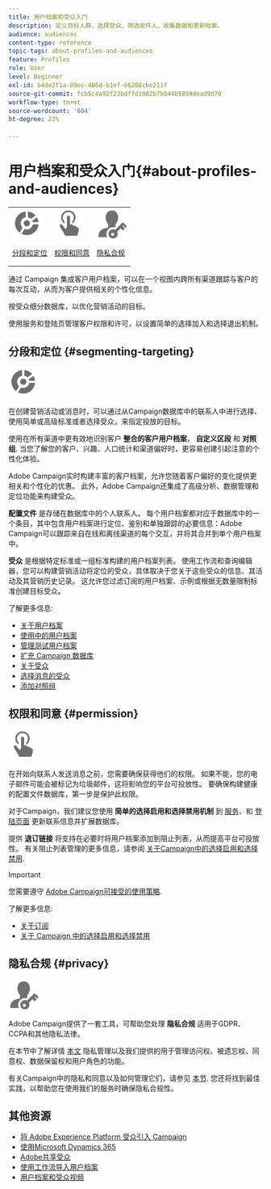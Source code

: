 ```yaml
---
title: 用户档案和受众入门
description: 定义目标人群、选择受众、筛选收件人、收集数据和更新档案。
audience: audiences
content-type: reference
topic-tags: about-profiles-and-audiences
feature: Profiles
role: User
level: Beginner
exl-id: b4de2f1a-09ec-486d-b1ef-66208cbe211f
source-git-commit: fcb5c4a92f23bdffd1082b7b044b5859dead9d70
workflow-type: tm+mt
source-wordcount: '604'
ht-degree: 22%

---
```


# 用户档案和受众入门{#about-profiles-and-audiences}

<table>
<tr>
<td><img src="assets/do-not-localize/icon_segment.svg" width="60px"><p><a href="#segmenting-targeting">分段和定位</a></p></td>
<td><img src="assets/do-not-localize/icon_permission.svg" width="60px"><p><a href="#permission">权限和同意</a></p></td>
<td><img src="assets/do-not-localize/icon_privacy.svg" width="60px"><p><a href="#privacy">隐私合规</a></p></td></tr>
</table>

通过 Campaign 集成客户用户档案，可以在一个视图内跨所有渠道跟踪与客户的每次互动，从而为客户提供相关的个性化信息。

按受众细分数据库，以优化营销活动的目标。

使用服务和登陆页管理客户权限和许可，以设置简单的选择加入和选择退出机制。

## 分段和定位 {#segmenting-targeting}

<img src="assets/do-not-localize/icon_segment.svg" width="60px">

在创建营销活动或消息时，可以通过从Campaign数据库中的联系人中进行选择、使用简单或高级标准或者选择受众，来指定投放的目标。

使用在所有渠道中更有效地识别客户 **整合的客户用户档案**， **自定义区段** 和 **对照组**. 当您了解您的客户、兴趣、人口统计和渠道偏好时，更容易创建引起注意的个性化体验。

Adobe Campaign实时构建丰富的客户档案，允许您随着客户偏好的变化提供更相关和个性化的优惠。 此外，Adobe Campaign还集成了高级分析、数据管理和定位功能来构建受众。

**配置文件** 是存储在数据库中的个人联系人。 每个用户档案都对应于数据库中的一个条目，其中包含用户档案进行定位、鉴别和单独跟踪的必要信息：Adobe Campaign可以跟踪来自在线和离线渠道的每个交互，并将其合并到单个用户档案中。

**受众** 是根据特定标准或一组标准构建的用户档案列表。 使用工作流和查询编辑器，您可以构建营销活动将定位的受众，具体取决于您关于这些受众的信息、其活动及其营销历史记录。 这允许您过滤订阅的用户档案、示例或根据无数量限制标准创建目标受众。

了解更多信息:

* [关于用户档案](../../audiences/using/about-profiles.md)
* [使用中的用户档案](../../audiences/using/active-profiles.md)
* [管理测试用户档案](../../audiences/using/managing-test-profiles.md)
* [扩充 Campaign 数据库](../../audiences/using/enriching-campaign-database.md)
* [关于受众](../../audiences/using/about-audiences.md)
* [选择消息的受众](../../audiences/using/selecting-an-audience-in-a-message.md)
* [添加对照组](../../sending/using/control-group.md)

## 权限和同意 {#permission}

<img src="assets/do-not-localize/icon_permission.svg"  width="60px">

在开始向联系人发送消息之前，您需要确保获得他们的权限。 如果不能，您的电子邮件可能会被标记为垃圾邮件，这将影响您的平台可投放性。 要确保构建健康的配置文件数据库，第一步是保护此权限。

对于Campaign，我们建议您使用 **简单的选择启用和选择禁用机制** 到 [服务](../../audiences/using/creating-a-service.md)、和 [登陆页面](../../channels/using/getting-started-with-landing-pages.md) 更新联系信息并扩展数据库。

提供 **退订链接** 将支持在必要时将用户档案添加到阻止列表，从而提高平台可投放性。 有关阻止列表管理的更多信息，请参阅 [关于Campaign中的选择启用和选择禁用](../../audiences/using/about-opt-in-and-opt-out-in-campaign.md).

>[!IMPORTANT]
>
>您需要遵守 [Adobe Campaign可接受的使用策略](https://www.adobe.com/legal/terms/aup.html).

了解更多信息:

* [关于订阅](../../audiences/using/about-subscriptions.md)
* [关于 Campaign 中的选择启用和选择禁用](../../audiences/using/about-opt-in-and-opt-out-in-campaign.md)

## 隐私合规 {#privacy}

<img src="assets/do-not-localize/icon_privacy.svg" width="60px">

Adobe Campaign提供了一套工具，可帮助您处理 **隐私合规** 适用于GDPR、CCPA和其他隐私法律。

在本节中了解详情 [本文](https://helpx.adobe.com/cn/campaign/kb/campaign-privacy.html) 隐私管理以及我们提供的用于管理访问权、被遗忘权、同意权、数据保留权和用户角色的功能。

有关Campaign中的隐私和同意以及如何管理它们，请参见 [本节](../../start/using/privacy.md). 您还将找到最佳实践，以帮助您在使用我们的服务时确保隐私合规性。

## 其他资源

* [将 Adobe Experience Platform 受众引入 Campaign](../../integrating/using/ingest-aep-data.md)
* [使用Microsoft Dynamics 365](../../integrating/using/d365-acs-get-started.md)
* [Adobe共享受众](../../integrating/using/sharing-audiences-with-audience-manager-or-people-core-service.md)
* [使用工作流导入用户档案](../../automating/using/creating-import-workflow-templates.md)
* [用户档案和受众视频](https://experienceleague.adobe.com/docs/campaign-standard-learn/tutorials/profiles-and-audiences/creating-profiles-and-audiences.html)
